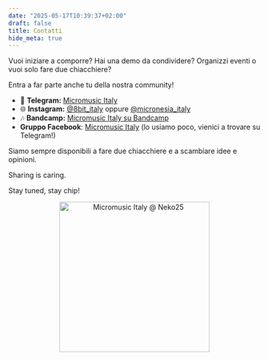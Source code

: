 ```yaml
---
date: "2025-05-17T10:39:37+02:00"
draft: false
title: Contatti
hide_meta: true
---
```


Vuoi iniziare a comporre? Hai una demo da condividere? Organizzi eventi o vuoi solo fare due chiacchiere?

Entra a far parte anche tu della nostra community!

- 💬 **Telegram:** [Micromusic Italy](https://t.me/+VDwFreIbmidZxMph)
- 🌐 **Instagram:** [@8bit_italy](https://instagram.com/8bit_italy) oppure [@micronesia_italy](https://www.instagram.com/micronesia_italy/)
- 🎶 **Bandcamp:** [Micromusic Italy su Bandcamp](https://micromusicitaly.bandcamp.com)
- **Gruppo Facebook**: [Micromusic Italy](https://www.facebook.com/groups/210117205671296) (lo usiamo poco, vienici a trovare su Telegram!)

Siamo sempre disponibili a fare due chiacchiere e a scambiare idee e opinioni.

Sharing is caring.

Stay tuned, stay chip!

<center>
<a href="https://micromusicitaly.bandcamp.com/album/nekopolpo-compilation-2024?from=embed">
    <img src="/img/neko25.jpg" alt="Micromusic Italy @ Neko25" class="img-fluid" style="width: 300px; max-width: 600px; height: auto; margin-bottom: 20px;">
</a>
</center>